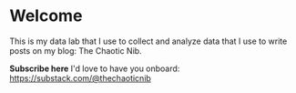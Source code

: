 # Welcome
This is my data lab that I use to collect and analyze data that I use to write posts on my blog: The Chaotic Nib.

**Subscribe here** I'd love to have you onboard: https://substack.com/@thechaoticnib
